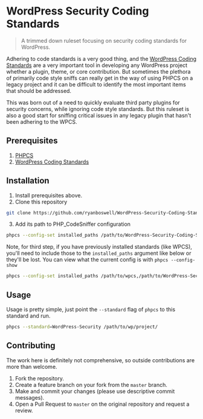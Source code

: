 # WordPress Security Coding Standards
> A trimmed down ruleset focusing on security coding standards for WordPress.

Adhering to code standards is a very good thing, and the [WordPress Coding Standards][wpcs] are a very important tool in developing any WordPress project whether a plugin, theme, or core contribution. But sometimes the plethora of primarily code style sniffs can really get in the way of using PHPCS on a legacy project and it can be difficult to identify the most important items that should be addressed.

This was born out of a need to quickly evaluate third party plugins for security concerns, while ignoring code style standards. But this ruleset is also a good start for sniffing critical issues in any legacy plugin that hasn't been adhering to the WPCS.

## Prerequisites

1.  [PHPCS][phpcs]
2.  [WordPress Coding Standards][wpcs]

## Installation

1.  Install prerequisites above.
2.  Clone this repository
```sh
git clone https://github.com/ryanboswell/WordPress-Security-Coding-Standards.git
```
3.  Add its path to PHP_CodeSniffer configuration
```sh
phpcs --config-set installed_paths /path/to/WordPress-Security-Coding-Standards
```

Note, for third step, if you have previously installed standards (like WPCS), you'll need to include those to the `installed_paths` argument like below or they'll be lost. You can view what the current config is with `phpcs --config-show`
```sh
phpcs --config-set installed_paths /path/to/wpcs,/path/to/WordPress-Security-Coding-Standards
```

## Usage

Usage is pretty simple, just point the `--standard` flag of `phpcs` to this standard and run.

```sh
phpcs --standard=WordPress-Security /path/to/wp/project/
```

## Contributing

The work here is definitely not comprehensive, so outside contributions are more than welcome.

1.  Fork the repository.
2.  Create a feature branch on your fork from the `master` branch.
3.  Make and commit your changes (please use descriptive commit messages).
4.  Open a Pull Request to `master` on the original repository and request a review.


[wpcs]: https://github.com/WordPress-Coding-Standards/WordPress-Coding-Standards
[phpcs]: https://github.com/squizlabs/PHP_CodeSniffer

